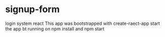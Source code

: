 # signup-form
login system react
This app was bootstrapped with create-raect-app
start the app bt running on npm install and npm start

